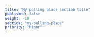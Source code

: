 ```yaml
---
title: "My polling place section title"
published: false
weight: -10
section: "my-polling-place"
priority: "Minor"
---
```


